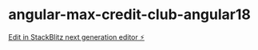 # angular-max-credit-club-angular18

[Edit in StackBlitz next generation editor ⚡️](https://stackblitz.com/~/github.com/RonDragon/angular-max-credit-club-angular18)